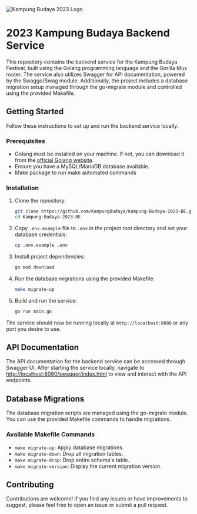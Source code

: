 <img src="https://raw.githubusercontent.com/MirzaHilmi/MirzaHilmi/master/art/kampung-budaya-2023.png" alt="Kampung Budaya 2023 Logo">

# 2023 Kampung Budaya Backend Service

This repository contains the backend service for the Kampung Budaya Festival, built using the Golang programming language and the Gorilla Mux router. The service also utilizes Swagger for API documentation, powered by the Swaggo/Swag module. Additionally, the project includes a database migration setup managed through the go-migrate module and controlled using the provided Makefile.

## Getting Started

Follow these instructions to set up and run the backend service locally.

### Prerequisites

- Golang must be installed on your machine. If not, you can download it from the [official Golang website](https://golang.org/dl/).
- Ensure you have a MySQL/MariaDB database available.
- Make package to run make automated commands

### Installation

1. Clone the repository:

   ```bash
   git clone https://github.com/KampungBudaya/Kampung-Budaya-2023-BE.git
   cd Kampung-Budaya-2023-BE
   ```

2. Copy `.env.example` file to `.env` in the project root directory and set your database credentials:

   ```bash
   cp .env.example .env
   ```

3. Install project dependencies:

   ```bash
   go mod download
   ```

4. Run the database migrations using the provided Makefile:

   ```bash
   make migrate-up
   ```

5. Build and run the service:

   ```bash
   go run main.go
   ```

The service should now be running locally at `http://localhost:8080` or any port you desire to use.

## API Documentation

The API documentation for the backend service can be accessed through Swagger UI. After starting the service locally, navigate to [http://localhost:8080/swagger/index.html](http://localhost:8080/swagger/index.html) to view and interact with the API endpoints.

## Database Migrations

The database migration scripts are managed using the go-migrate module. You can use the provided Makefile commands to handle migrations.

### Available Makefile Commands

- `make migrate-up`: Apply database migrations.
- `make migrate-down`: Drop all migration tables.
- `make migrate-drop`: Drop entire schema's table.
- `make migrate-version`: Display the current migration version.

## Contributing

Contributions are welcome! If you find any issues or have improvements to suggest, please feel free to open an issue or submit a pull request.